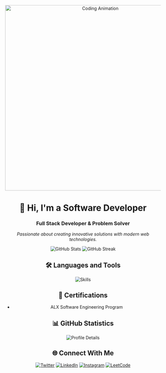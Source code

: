 <div align="center">
  <img src="https://user-images.githubusercontent.com/74038190/213910845-af37a709-8995-40d6-be59-724526e3c3d7.gif" alt="Coding Animation" width="600"/>
  
  # 👋 Hi, I'm a Software Developer
  
  ### Full Stack Developer & Problem Solver
  
  *Passionate about creating innovative solutions with modern web technologies.*
  
  ![GitHub Stats](https://github-readme-stats.vercel.app/api?username=initials101&theme=tokyonight&hide_border=true&show_icons=true)
  ![GitHub Streak](https://streak-stats.demolab.com?user=initials101&theme=shadow-green&border_radius=13.9)
  
  ## 🛠️ Languages and Tools
  
  ![Skills](https://skillicons.dev/icons?i=html,css,tailwind,js,react,vite,python,django,next,expressjs,nodejs,mongodb,md,git,github,vscode,mysql,styledcomponents,postman,linux,vim,stackoverflow&perline=11)
  
  ## 🏅 Certifications
  - ALX Software Engineering Program
  
  ## 📊 GitHub Statistics
  
  ![Profile Details](http://github-profile-summary-cards.vercel.app/api/cards/profile-details?username=initials101&theme=tokyonight)
  
  ## 🌐 Connect With Me
  
  [![Twitter](https://img.shields.io/badge/Twitter-1DA1F2?style=for-the-badge&logo=twitter&logoColor=white)](https://x.com/initials101)
  [![LinkedIn](https://img.shields.io/badge/LinkedIn-0077B5?style=for-the-badge&logo=linkedin&logoColor=white)](https://linkedin.com/in/initials101)
  [![Instagram](https://img.shields.io/badge/Instagram-E4405F?style=for-the-badge&logo=instagram&logoColor=white)](https://instagram.com/ni_murry)
  [![LeetCode](https://img.shields.io/badge/LeetCode-FFA116?style=for-the-badge&logo=leetcode&logoColor=black)](https://www.leetcode.com/initials101)
</div>
